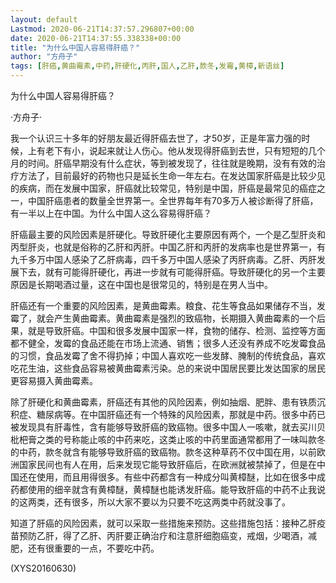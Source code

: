 ```yaml
---
layout: default
Lastmod: 2020-06-21T14:37:57.296807+00:00
date: 2020-06-21T14:37:55.338338+00:00
title: "为什么中国人容易得肝癌？"
author: "方舟子"
tags: [肝癌,黄曲霉素,中药,肝硬化,丙肝,国人,乙肝,款冬,发霉,黄樟,新语丝]
---
```


为什么中国人容易得肝癌？

·方舟子·

我一个认识三十多年的好朋友最近得肝癌去世了，才50岁，正是年富力强的时候，上有老下有小，说起来就让人伤心。他从发现得肝癌到去世，只有短短的几个月的时间。肝癌早期没有什么症状，等到被发现了，往往就是晚期，没有有效的治疗方法了，目前最好的药物也只是延长生命一年左右。在发达国家肝癌是比较少见的疾病，而在发展中国家，肝癌就比较常见，特别是中国，肝癌是最常见的癌症之一，中国肝癌患者的数量全世界第一。全世界每年有70多万人被诊断得了肝癌，有一半以上在中国。为什么中国人这么容易得肝癌？

肝癌最主要的风险因素是肝硬化。导致肝硬化主要原因有两个，一个是乙型肝炎和丙型肝炎，也就是俗称的乙肝和丙肝。中国乙肝和丙肝的发病率也是世界第一，有九千多万中国人感染了乙肝病毒，四千多万中国人感染了丙肝病毒。乙肝、丙肝发展下去，就有可能得肝硬化，再进一步就有可能得肝癌。导致肝硬化的另一个主要原因是长期喝酒过量，这在中国也是很常见的，特别是在男人当中。

肝癌还有一个重要的风险因素，是黄曲霉素。粮食、花生等食品如果储存不当，发霉了，就会产生黄曲霉素。黄曲霉素是强烈的致癌物，长期摄入黄曲霉素的一个后果，就是导致肝癌。中国和很多发展中国家一样，食物的储存、检测、监控等方面都不健全，发霉的食品还能在市场上流通、销售；很多人还没有养成不吃发霉食品的习惯，食品发霉了舍不得扔掉；中国人喜欢吃一些发酵、腌制的传统食品，喜欢吃花生油，这些食品容易被黄曲霉素污染。总的来说中国居民要比发达国家的居民更容易摄入黄曲霉素。

除了肝硬化和黄曲霉素，肝癌还有其他的风险因素，例如抽烟、肥胖、患有铁质沉积症、糖尿病等。在中国肝癌还有一个特殊的风险因素，那就是中药。很多中药已被发现具有肝毒性，含有能够导致肝癌的致癌物。很多中国人一咳嗽，就去买川贝枇杷膏之类的号称能止咳的中药来吃，这类止咳的中药里面通常都用了一味叫款冬的中药，款冬就含有能够导致肝癌的致癌物。款冬这种草药不仅中国在用，以前欧洲国家民间也有人在用，后来发现它能导致肝癌后，在欧洲就被禁掉了，但是在中国还在使用，而且用得很多。有些中药都含有一种成分叫黄樟醚，比如在很多中成药都使用的细辛就含有黄樟醚，黄樟醚也能诱发肝癌。能导致肝癌的中药不止我说的这两类，还有很多，所以大家不要以为只要不吃这两类中药就没事了。

知道了肝癌的风险因素，就可以采取一些措施来预防。这些措施包括：接种乙肝疫苗预防乙肝，得了乙肝、丙肝要正确治疗和注意肝细胞癌变，戒烟，少喝酒，减肥，还有很重要的一点，不要吃中药。

(XYS20160630)

